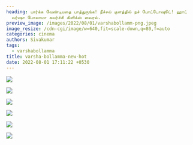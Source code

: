 ```yaml
---
heading: பார்க்க வேண்டியதை பாத்துருங்க! நீச்சல் குளத்தில் நச் போட்டோஷூட்! ஹாட்
  வர்ஷா போலாமா கவர்ச்சி கிளிக்ஸ் வைரல்.
preview_image: /images/2022/08/01/varshabollamm-png.jpeg
image_resize: /cdn-cgi/image/w=640,fit=scale-down,q=80,f=auto
categories: cinema
authors: Sivakumar
tags:
  - varshabollamma
title: varsha-bollamma-new-hot
date: 2022-08-01 17:11:22 +0530
---
```

![](/images/2022/08/01/varshabollamm.jpeg)

![](/images/2022/08/01/varshabollamm6.jpeg)

![](/images/2022/08/01/varshabollamm2.jpeg)

![](/images/2022/08/01/varshabollamm8.jpeg)

![](/images/2022/08/01/varshabollamm88.jpeg)

![](/images/2022/08/01/varshabollamm4.jpeg)